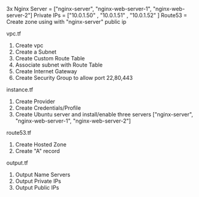 3x Nginx Server = ["nginx-server", "nginx-web-server-1", "nginx-web-server-2"]
   Private IPs  = ["10.0.1.50"   , "10.0.1.51"         , "10.0.1.52"         ]
Route53         = Create zone using with "nginx-server" public ip   

vpc.tf
1. Create vpc 
2. Create a Subnet 
3. Create Custom Route Table
4. Associate subnet with Route Table
5. Create Internet Gateway
6. Create Security Group to allow port 22,80,443

instance.tf
1. Create Provider
2. Create Credentials/Profile
3. Create Ubuntu server and install/enable three servers ["nginx-server", "nginx-web-server-1", "nginx-web-server-2"]

route53.tf
1. Create Hosted Zone
2. Create "A" record

output.tf
1. Output Name Servers
2. Output Private IPs
3. Output Public IPs
